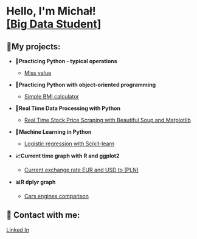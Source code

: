 <h1>Hello, I'm Michał! <br/><a href="https://mwy-dev.github.io/">[Big Data Student]</a>

<h2>🔭My projects:</h2>

- <b>🐍Practicing Python - typical operations</b>
  - [Miss value](https://github.com/mwy-dev/python-practicing)
  
- <b>🐍Practicing Python with object-oriented programming</b>
  - [Simple BMI calculator](https://github.com/mwy-dev/python-oop)
  
- <b>🐍Real Time Data Processing with Python</b>
  - [Real Time Stock Price Scraping with Beautiful Soup and Matplotlib](https://github.com/mwy-dev/real-time)
  
- <b>🐍Machine Learning in Python</b>
  - [Logistic regression with Scikit-learn]( https://github.com/mwy-dev/scikit)
  
- <b>📈Current time graph with R and ggplot2</b>
  - [Current exchange rate EUR and USD to (PLN) ](https://github.com/mwy-dev/r-graph)
  
- <b>📊R dplyr graph</b>
  - [Cars engines comparison](https://github.com/mwy-dev/r-dplyr)
 
<h2> 🤳 Contact with me:</h2>
<a href="https://www.linkedin.com/in/micha%C5%82-wysocki-498884226/">Linked In</a>

<!--
**mwy-dev/codes** is a ✨ _special_ ✨ repository because its `README.md` (this file) appears on your GitHub profile.
